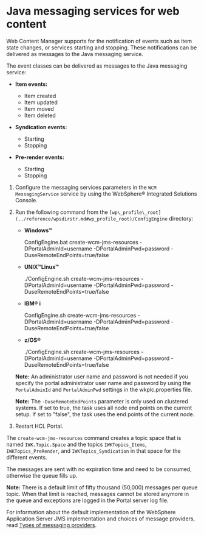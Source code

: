 # Java messaging services for web content

Web Content Manager supports for the notification of events such as item state changes, or services starting and stopping. These notifications can be delivered as messages to the Java messaging service.

The event classes can be delivered as messages to the Java messaging service:

-   **Item events:**

    -   Item created
    -   Item updated
    -   Item moved
    -   Item deleted

-   **Syndication events:**

    -   Starting
    -   Stopping

-   **Pre-render events:**

    -   Starting
    -   Stopping

1.  Configure the messaging services parameters in the `WCM MessagingService` service by using the WebSphere® Integrated Solutions Console.

2.  Run the following command from the `[wp\_profile\_root](../reference/wpsdirstr.md#wp_profile_root)/ConfigEngine` directory:

    -   **Windows™**

        ConfigEngine.bat create-wcm-jms-resources -DPortalAdminId=username -DPortalAdminPwd=password -DuseRemoteEndPoints=true/false

    -   **UNIX™Linux™**

        ./ConfigEngine.sh create-wcm-jms-resources -DPortalAdminId=username -DPortalAdminPwd=password -DuseRemoteEndPoints=true/false

    -   **IBM® i**

        ConfigEngine.sh create-wcm-jms-resources -DPortalAdminId=username -DPortalAdminPwd=password -DuseRemoteEndPoints=true/false

    -   **z/OS®**

        ./ConfigEngine.sh create-wcm-jms-resources -DPortalAdminId=username -DPortalAdminPwd=password -DuseRemoteEndPoints=true/false

    **Note:** An administrator user name and password is not needed if you specify the portal administrator user name and password by using the `PortalAdminId` and `PortalAdminPwd` settings in the wkplc.properties file.

    **Note:** The `-DuseRemoteEndPoints` parameter is only used on clustered systems. If set to true, the task uses all node end points on the current setup. If set to "false", the task uses the end points of the current node.

3.  Restart HCL Portal.


The `create-wcm-jms-resources` command creates a topic space that is named `IWK.Topic.Space` and the topics `IWKTopics_Items`, `IWKTopics_PreRender`, and `IWKTopics_Syndication` in that space for the different events.

The messages are sent with no expiration time and need to be consumed, otherwise the queue fills up.

**Note:** There is a default limit of fifty thousand \(50,000\) messages per queue topic. When that limit is reached, messages cannot be stored anymore in the queue and exceptions are logged in the Portal server log file.

For information about the default implementation of the WebSphere Application Server JMS implementation and choices of message providers, read [Types of messaging providers](http://www-01.ibm.com/support/knowledgecenter/SSAW57_8.5.5/com.ibm.websphere.nd.multiplatform.doc/ae/cmj_jmsp.html).


